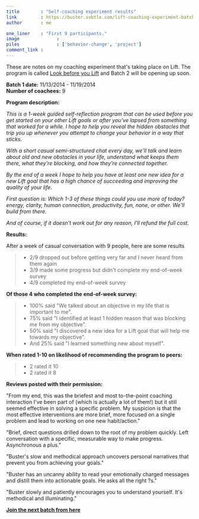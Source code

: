 ```yaml
---
title        : "Self-coaching experiment results"
link         : https://buster.svbtle.com/lift-coaching-experiment-batch-1
author       : me

one_liner    : "First 9 participants."
image			   : 
piles			   : ['behavior-change', 'project']
comment_link : 
---
```


These are notes on my coaching experiment that's taking place on Lift. The program is called [Look before you Lift](https://www.lift.do/coaches/414-buster-benson?plan_id=354515) and Batch 2 will be opening up soon. 

**Batch 1 date:** 11/13/2014 - 11/19/2014  
**Number of coachees:** 9

**Program description:** 

*This is a 1-week guided self-reflection program that can be used before you get started on your other Lift goals or after you've lapsed from something that worked for a while. I hope to help you reveal the hidden obstacles that trip you up whenever you attempt to change your behavior in a way that sticks.*

*With a short casual semi-structured chat every day, we'll talk and learn about old and new obstacles in your life, understand what keeps them there, what they're blocking, and how they're connected together.*

*By the end of a week I hope to help you have at least one new idea for a new Lift goal that has a high chance of succeeding and improving the quality of your life.*

*First question is: Which 1-3 of these things could you use more of today? energy, clarity, human connection, productivity, fun, none, or other. We'll build from there.*

*And of course, if it doesn't work out for any reason, I'll refund the full cost.*

**Results:**

After a week of casual conversation with 9 people, here are some results

> - 2/9 dropped out before getting very far and I never heard from them again
> - 3/9 made some progress but didn't complete my end-of-week survey
> - 4/9 completed my end-of-week survey

**Of those 4 who completed the end-of-week survey:**

> - 100% said "We talked about an objective in my life that is important to me".
> - 75% said "I identified at least 1 hidden reason that was blocking me from my objective".
> - 50% said "I discovered a new idea for a Lift goal that will help me towards my objective".
> - And 25% said "I learned something new about myself".

**When rated 1-10 on likelihood of recommending the program to peers:**

> - 2 rated it 10
> - 2 rated it 8

**Reviews posted with their permission:**

"From my end, this was the briefest and most to-the-point coaching interaction I've been part of (which is actually a lot of them!) but it still seemed effective in solving a specific problem. My suspicion is that the most effective interventions are more brief, more focused on a single problem and lead to working on one new habit/action."

"Brief, direct questions drilled down to the root of my problem quickly. Left conversation with a specific, measurable way to make progress. Asynchronous a plus."

"Buster's slow and methodical approach uncovers personal narratives that prevent you from achieving your goals."

"Buster has an uncanny ability to read your emotionally charged messages and distill them into actionable goals. He asks all the right ?s."

"Buster slowly and patiently encourages you to understand yourself. It's methodical and illuminating."

**[Join the next batch from here](https://www.lift.do/coaches/414-buster-benson?plan_id=354515)**

